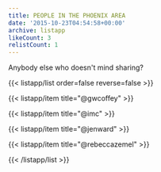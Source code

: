 ```yaml
---
title: PEOPLE IN THE PHOENIX AREA
date: '2015-10-23T04:54:58+00:00'
archive: listapp
likeCount: 3
relistCount: 1
---
```


Anybody else who doesn't mind sharing?

{{< listapp/list order=false reverse=false >}}

   {{< listapp/item title="@gwcoffey" >}}

   {{< listapp/item title="@imc" >}}

   {{< listapp/item title="@jenward" >}}

   {{< listapp/item title="@rebeccazemel" >}}

{{< /listapp/list >}}
